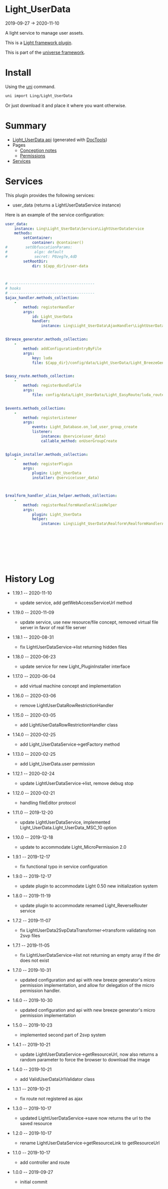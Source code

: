 Light_UserData
===========
2019-09-27 -> 2020-11-10








A light service to manage user assets.

This is a [Light framework plugin](https://github.com/lingtalfi/Light/blob/master/doc/pages/plugin.md).

This is part of the [universe framework](https://github.com/karayabin/universe-snapshot).


Install
==========
Using the [uni](https://github.com/lingtalfi/universe-naive-importer) command.
```bash
uni import Ling/Light_UserData
```

Or just download it and place it where you want otherwise.






Summary
===========
- [Light_UserData api](https://github.com/lingtalfi/Light_UserData/blob/master/doc/api/Ling/Light_UserData.md) (generated with [DocTools](https://github.com/lingtalfi/DocTools))
- Pages
    - [Conception notes](https://github.com/lingtalfi/Light_UserData/blob/master/doc/pages/conception-notes.md)
    - [Permissions](https://github.com/lingtalfi/Light_UserData/blob/master/doc/pages/permissions.md)
- [Services](#services)



Services
=========


This plugin provides the following services:

- user_data (returns a LightUserDataService instance)


Here is an example of the service configuration:

```yaml
user_data:
    instance: Ling\Light_UserData\Service\LightUserDataService
    methods:
        setContainer:
            container: @container()
#        setObfuscationParams:
#            algo: default
#            secret: P0zeg7e,4dD
        setRootDir:
            dir: ${app_dir}/user-data



# --------------------------------------
# hooks
# --------------------------------------
$ajax_handler.methods_collection:
    -
        method: registerHandler
        args:
            id: Light_UserData
            handler:
                instance: Ling\Light_UserData\AjaxHandler\LightUserDataAjaxHandler


$breeze_generator.methods_collection:
    -
        method: addConfigurationEntryByFile
        args:
            key: luda
            file: ${app_dir}/config/data/Light_UserData/Light_BreezeGenerator/luda.byml


$easy_route.methods_collection:
    -
        method: registerBundleFile
        args:
            file: config/data/Light_UserData/Light_EasyRoute/luda_routes.byml


$events.methods_collection:
    -
        method: registerListener
        args:
            events: Light_Database.on_lud_user_group_create
            listener:
                instance: @service(user_data)
                callable_method: onUserGroupCreate


$plugin_installer.methods_collection:
    -
        method: registerPlugin
        args:
            plugin: Light_UserData
            installer: @service(user_data)



$realform_handler_alias_helper.methods_collection:
    -
        method: registerRealformHandlerAliasHelper
        args:
            plugin: Light_UserData
            helper:
                instance: Ling\Light_UserData\Realform\RealformHandlerAliasHelper\LightUserDataRealformHandlerAliasHelper










```





History Log
=============

- 1.19.1 -- 2020-11-10

    - update service, add getWebAccessServiceUrl method
    
- 1.19.0 -- 2020-11-09

    - update service, use new resource/file concept, removed virtual file server in favor of real file server
    
- 1.18.1 -- 2020-08-31

    - fix LightUserDataService->list returning hidden files
    
- 1.18.0 -- 2020-06-23

    - update service for new Light_PluginInstaller interface

- 1.17.0 -- 2020-06-04

    - add virtual machine concept and implementation
    
- 1.16.0 -- 2020-03-06

    - remove LightUserDataRowRestrictionHandler  
    
- 1.15.0 -- 2020-03-05

    - add LightUserDataRowRestrictionHandler class
    
- 1.14.0 -- 2020-02-25

    - add Light_UserDataService->getFactory method
    
- 1.13.0 -- 2020-02-25

    - add Light_UserData.user permission
    
- 1.12.1 -- 2020-02-24

    - update LightUserDataService->list, remove debug stop
    
- 1.12.0 -- 2020-02-21

    - handling fileEditor protocol
    
- 1.11.0 -- 2019-12-20

    - update LightUserDataService, implemented Light_UserData.Light_UserData_MSC_10 option 
    
- 1.10.0 -- 2019-12-18

    - update to accommodate Light_MicroPermission 2.0
    
- 1.9.1 -- 2019-12-17

    - fix functional typo in service configuration
    
- 1.9.0 -- 2019-12-17

    - update plugin to accommodate Light 0.50 new initialization system

- 1.8.0 -- 2019-11-19

    - update plugin to accommodate renamed Light_ReverseRouter service 
    
- 1.7.2 -- 2019-11-07

    - fix LightUserData2SvpDataTransformer->transform validating non 2svp files
    
- 1.7.1 -- 2019-11-05

    - fix LightUserDataService->list not returning an empty array if the dir does not exist 
    
- 1.7.0 -- 2019-10-31

    - updated configuration and api with new breeze generator's micro permission implementation, and allow for delegation of the micro permission handler. 
    
- 1.6.0 -- 2019-10-30

    - updated configuration and api with new breeze generator's micro permission implementation
    
- 1.5.0 -- 2019-10-23

    - implemented second part of 2svp system  
    
- 1.4.1 -- 2019-10-21

    - update LightUserDataService->getResourceUrl, now also returns a random parameter to force the browser to download the image  
    
- 1.4.0 -- 2019-10-21

    - add ValidUserDataUrlValidator class 
    
- 1.3.1 -- 2019-10-21

    - fix route not registered as ajax 
    
- 1.3.0 -- 2019-10-17

    - updated LightUserDataService->save now returns the url to the saved resource 
    

- 1.2.0 -- 2019-10-17

    - rename LightUserDataService->getResourceLink to getResourceUrl 
    
- 1.1.0 -- 2019-10-17

    - add controller and route
    
- 1.0.0 -- 2019-09-27

    - initial commit
